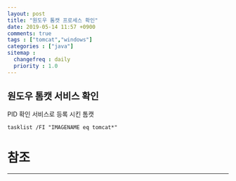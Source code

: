 ```yaml
---
layout: post
title: "원도우 톰캣 프로세스 확인"
date: 2019-05-14 11:57 +0900
comments: true
tags : ["tomcat","windows"]
categories : ["java"]
sitemap :
  changefreq : daily
  priority : 1.0
---
```


## 원도우 톰캣 서비스 확인

PID 확인 서비스로 등록 시킨 톰캣

```
tasklist /FI "IMAGENAME eq tomcat*"
```


# 참조
-----



